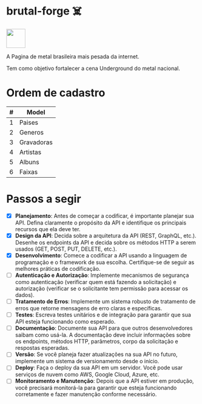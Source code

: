 # brutal-forge :skull_and_crossbones:
<img width="50" src="https://cdn-icons-png.flaticon.com/512/1065/1065119.png">

A Pagina de metal brasileira mais pesada da internet.

Tem como objetivo fortalecer a cena Underground do metal nacional.
# Ordem de cadastro

|#|Model|
|-|-|
|1|Paises|
|2|Generos|
|3|Gravadoras|
|4|Artistas|
|5|Albuns|
|6|Faixas|


# Passos a segir
- [x] **Planejamento**: Antes de começar a codificar, é importante planejar sua API. Defina claramente o propósito da API e identifique os principais recursos que ela deve ter.
- [x] **Design da API**: Decida sobre a arquitetura da API (REST, GraphQL, etc.). Desenhe os endpoints da API e decida sobre os métodos HTTP a serem usados (GET, POST, PUT, DELETE, etc.). 
- [x] **Desenvolvimento**: Comece a codificar a API usando a linguagem de programação e o framework de sua escolha. Certifique-se de seguir as melhores práticas de codificação.
- [ ] **Autenticação e Autorização**: Implemente mecanismos de segurança como autenticação (verificar quem está fazendo a solicitação) e autorização (verificar se o solicitante tem permissão para acessar os dados).
- [ ] **Tratamento de Erros**: Implemente um sistema robusto de tratamento de erros que retorne mensagens de erro claras e específicas.
- [ ] **Testes**: Escreva testes unitários e de integração para garantir que sua API esteja funcionando como esperado.
- [ ] **Documentação**: Documente sua API para que outros desenvolvedores saibam como usá-la. A documentação deve incluir informações sobre os endpoints, métodos HTTP, parâmetros, corpo da solicitação e respostas esperadas.
- [ ] **Versão**: Se você planeja fazer atualizações na sua API no futuro, implemente um sistema de versionamento desde o início.
- [ ] **Deploy**: Faça o deploy da sua API em um servidor. Você pode usar serviços de nuvem como AWS, Google Cloud, Azure, etc.
- [ ] **Monitoramento e Manutenção**: Depois que a API estiver em produção, você precisará monitorá-la para garantir que esteja funcionando corretamente e fazer manutenção conforme necessário.